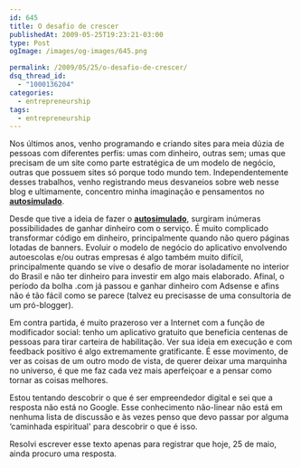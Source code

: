 ```yaml
---
id: 645
title: O desafio de crescer
publishedAt: 2009-05-25T19:23:21-03:00
type: Post
ogImage: /images/og-images/645.png

permalink: /2009/05/25/o-desafio-de-crescer/
dsq_thread_id:
  - "1000136204"
categories:
  - entrepreneurship
tags:
  - entrepreneurship
---
```

Nos últimos anos, venho programando e criando sites para meia dúzia de pessoas com diferentes perfis: umas com dinheiro, outras sem; umas que precisam de um site como parte estratégica de um modelo de negócio, outras que possuem sites só porque todo mundo tem. Independentemente desses trabalhos, venho registrando meus desvaneios sobre web nesse blog e ultimamente, concentro minha imaginação e pensamentos no [**autosimulado**](http://www.autosimulado.com.br).

Desde que tive a ideia de fazer o [**autosimulado**](http://www.autosimulado.com.br), surgiram inúmeras possibilidades de ganhar dinheiro com o serviço. É muito complicado transformar código em dinheiro, principalmente quando não quero páginas lotadas de banners. Evoluir o modelo de negócio do aplicativo envolvendo autoescolas e/ou outras empresas é algo também muito difícil, principalmente quando se vive o desafio de morar isoladamente no interior do Brasil e não ter dinheiro para investir em algo mais elaborado. Afinal, o período da bolha .com já passou e ganhar dinheiro com Adsense e afins não é tão fácil como se parece (talvez eu precisasse de uma consultoria de um pró-blogger).

Em contra partida, é muito prazeroso ver a Internet com a função de modificador social: tenho um aplicativo gratuito que beneficia centenas de pessoas para tirar carteira de habilitação. Ver sua ideia em execução e com feedback positivo é algo extremamente gratificante. É esse movimento, de ver as coisas de um outro modo de vista, de querer deixar uma marquinha no universo, é que me faz cada vez mais aperfeiçoar e a pensar como tornar as coisas melhores.

Estou tentando descobrir o que é ser empreendedor digital e sei que a resposta não está no Google. Esse conhecimento não-linear não está em nenhuma lista de discussão e às vezes penso que devo passar por alguma &#8216;caminhada espiritual' para descobrir o que é isso.

Resolvi escrever esse texto apenas para registrar que hoje, 25 de maio, ainda procuro uma resposta.
